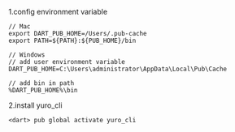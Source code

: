 1.config environment variable
```
// Mac
export DART_PUB_HOME=/Users/.pub-cache
export PATH=${PATH}:${PUB_HOME}/bin

// Windows
// add user environment variable 
DART_PUB_HOME=C:\Users\administrator\AppData\Local\Pub\Cache

// add bin in path
%DART_PUB_HOME%\bin

```
2.install yuro_cli
```
<dart> pub global activate yuro_cli
```


